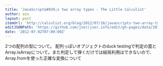 ```yaml
---
title: 'JavaScript&#039;s two array types - The Little Calculist'
author: azu
layout: post
itemUrl: 'http://calculist.org/blog/2012/07/16/javascripts-two-array-types'
editJSONPath: 'https://github.com/jser/jser.info/edit/gh-pages/data/2012/07/index.json'
date: '2012-07-02T07:00:00Z'
---
```

2つの配列の型について。
配列っぽいオブジェクトのduck testingで判定の罠とArray.isArrayについて。また判定して弾くだけでは結局利用はできないので、Array.fromを使った正確な変換について
